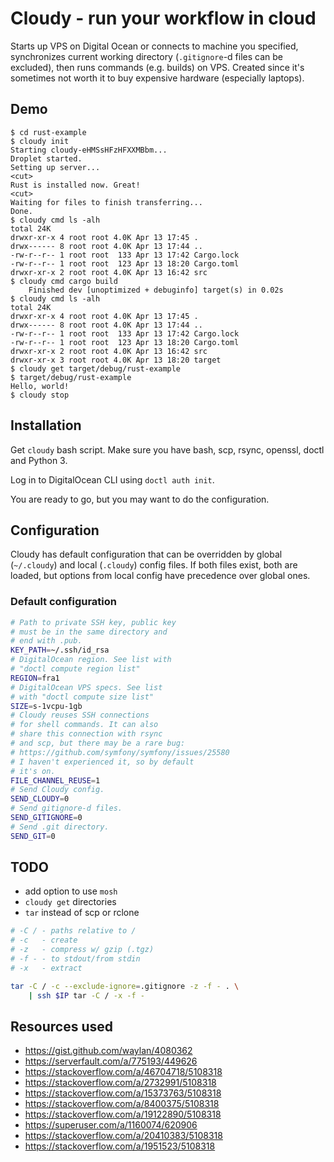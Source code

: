 # Cloudy - run your workflow in cloud

Starts up VPS on Digital Ocean or connects to machine you specified, synchronizes current working
directory (`.gitignore`-d files can be excluded), then runs commands (e.g. builds) on VPS.
Created since it's sometimes not worth it to buy expensive hardware (especially laptops).

## Demo

```text
$ cd rust-example
$ cloudy init
Starting cloudy-eHMSsHFzHFXXMBbm...
Droplet started.
Setting up server...
<cut>
Rust is installed now. Great!
<cut>
Waiting for files to finish transferring...
Done.
$ cloudy cmd ls -alh
total 24K
drwxr-xr-x 4 root root 4.0K Apr 13 17:45 .
drwx------ 8 root root 4.0K Apr 13 17:44 ..
-rw-r--r-- 1 root root  133 Apr 13 17:42 Cargo.lock
-rw-r--r-- 1 root root  123 Apr 13 18:20 Cargo.toml
drwxr-xr-x 2 root root 4.0K Apr 13 16:42 src
$ cloudy cmd cargo build
    Finished dev [unoptimized + debuginfo] target(s) in 0.02s
$ cloudy cmd ls -alh
total 24K
drwxr-xr-x 4 root root 4.0K Apr 13 17:45 .
drwx------ 8 root root 4.0K Apr 13 17:44 ..
-rw-r--r-- 1 root root  133 Apr 13 17:42 Cargo.lock
-rw-r--r-- 1 root root  123 Apr 13 18:20 Cargo.toml
drwxr-xr-x 2 root root 4.0K Apr 13 16:42 src
drwxr-xr-x 3 root root 4.0K Apr 13 18:20 target
$ cloudy get target/debug/rust-example
$ target/debug/rust-example
Hello, world!
$ cloudy stop
```

## Installation

Get `cloudy` bash script. Make sure you have bash, scp, rsync, openssl, doctl and Python 3.

Log in to DigitalOcean CLI using `doctl auth init`.

You are ready to go, but you may want to do the configuration.

## Configuration

Cloudy has default configuration that can be overridden by global (`~/.cloudy`) and
local (`.cloudy`) config files. If both files exist, both are loaded, but options from local
config have precedence over global ones.

### Default configuration

```bash
# Path to private SSH key, public key
# must be in the same directory and
# end with .pub.
KEY_PATH=~/.ssh/id_rsa
# DigitalOcean region. See list with
# "doctl compute region list"
REGION=fra1
# DigitalOcean VPS specs. See list
# with "doctl compute size list"
SIZE=s-1vcpu-1gb
# Cloudy reuses SSH connections
# for shell commands. It can also
# share this connection with rsync
# and scp, but there may be a rare bug:
# https://github.com/symfony/symfony/issues/25580
# I haven't experienced it, so by default
# it's on.
FILE_CHANNEL_REUSE=1
# Send Cloudy config.
SEND_CLOUDY=0
# Send gitignore-d files.
SEND_GITIGNORE=0
# Send .git directory.
SEND_GIT=0
```

## TODO

- add option to use `mosh`
- `cloudy get` directories
- `tar` instead of scp or rclone

```bash
# -C / - paths relative to /
# -c   - create
# -z   - compress w/ gzip (.tgz)
# -f - - to stdout/from stdin
# -x   - extract

tar -C / -c --exclude-ignore=.gitignore -z -f - . \
    | ssh $IP tar -C / -x -f -
```

## Resources used

- https://gist.github.com/waylan/4080362
- https://serverfault.com/a/775193/449626
- https://stackoverflow.com/a/46704718/5108318
- https://stackoverflow.com/a/2732991/5108318
- https://stackoverflow.com/a/15373763/5108318
- https://stackoverflow.com/a/8400375/5108318
- https://stackoverflow.com/a/19122890/5108318
- https://superuser.com/a/1160074/620906
- https://stackoverflow.com/a/20410383/5108318
- https://stackoverflow.com/a/1951523/5108318
